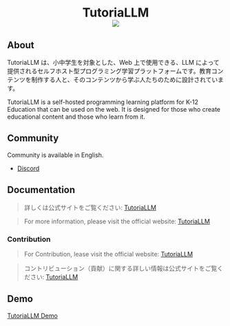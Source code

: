 <h1 align="center">
TutoriaLLM <br /> <a href="https://github.com/google/blockly"><img src="https://tinyurl.com/built-on-blockly" /> </a>
</h1>

## About

TutoriaLLM は、小中学生を対象とした、Web 上で使用できる、LLM によって提供されるセルフホスト型プログラミング学習プラットフォームです。教育コンテンツを制作する人と、そのコンテンツから学ぶ人たちのために設計されています。

TutoriaLLM is a self-hosted programming learning platform for K-12 Education that can be used on the web. It is designed for those who create educational content and those who learn from it.

## Community

Community is available in English.

- [Discord](https://discord.gg/zxuREnWVXC)

## Documentation

> 詳しくは公式サイトをご覧ください: [TutoriaLLM](https://tutoriallm.com)

> For more information, please visit the official website: [TutoriaLLM](https://tutoriallm.com/en)

### Contribution

> For Contribution, lease visit the official website: [TutoriaLLM](https://tutoriallm.com/en/developer/contribute/)

> コントリビューション（貢献）に関する詳しい情報は公式サイトをご覧ください: [TutoriaLLM](https://tutoriallm.com/developer/contribute/)  

## Demo
[TutoriaLLM Demo](https://demo.tutoriallm.com/)
